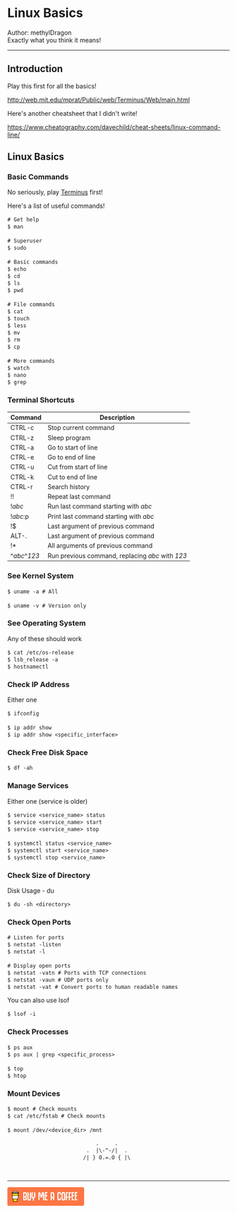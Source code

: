 # Linux Basics

Author: methylDragon  
Exactly what you think it means!    

------

## Introduction

Play this first for all the basics!

http://web.mit.edu/mprat/Public/web/Terminus/Web/main.html

Here's another cheatsheet that I didn't write!

https://www.cheatography.com/davechild/cheat-sheets/linux-command-line/



## Linux Basics

### Basic Commands

No seriously, play [Terminus](http://web.mit.edu/mprat/Public/web/Terminus/Web/main.html) first!

Here's a list of useful commands!

```shell
# Get help
$ man

# Superuser
$ sudo

# Basic commands
$ echo
$ cd
$ ls
$ pwd

# File commands
$ cat
$ touch
$ less
$ mv
$ rm
$ cp

# More commands
$ watch
$ nano
$ grep
```



### Terminal Shortcuts

| Command      | Description                                      |
| ------------ | ------------------------------------------------ |
| CTRL-c       | Stop current command                             |
| CTRL-z       | Sleep program                                    |
| CTRL-a       | Go to start of line                              |
| CTRL-e       | Go to end of line                                |
| CTRL-u       | Cut from start of line                           |
| CTRL-k       | Cut to end of line                               |
| CTRL-r       | Search history                                   |
| !!           | Repeat last command                              |
| !*abc*       | Run last command starting with *abc*             |
| !*abc*:p     | Print last command starting with *abc*           |
| !$           | Last argument of previous command                |
| ALT-.        | Last argument of previous command                |
| !*           | All arguments of previous command                |
| ^*abc*^*123* | Run previous command, replacing *abc* with *123* |



### See Kernel System

```shell
$ uname -a # All

$ uname -v # Version only
```



### See Operating System

Any of these should work

```shell
$ cat /etc/os-release
$ lsb_release -a
$ hostnamectl
```



### Check IP Address

Either one

```shell
$ ifconfig

$ ip addr show
$ ip addr show <specific_interface>
```



### Check Free Disk Space

```shell
$ df -ah
```



### Manage Services

Either one (service is older)

```shell
$ service <service_name> status
$ service <service_name> start
$ service <service_name> stop

$ systemctl status <service_name>
$ systemctl start <service_name>
$ systemctl stop <service_name>
```



### Check Size of Directory

Disk Usage - du

```shell
$ du -sh <directory>
```



### Check Open Ports

```shell
# Listen for ports
$ netstat -listen
$ netstat -l

# Display open ports
$ netstat -vatn # Ports with TCP connections
$ netstat -vaun # UDP ports only
$ netstat -vat # Convert ports to human readable names
```

You can also use lsof

```shell
$ lsof -i
```



### Check Processes

```shell
$ ps aux
$ ps aux | grep <specific_process>

$ top
$ htop
```



### Mount Devices

```shell
$ mount # Check mounts
$ cat /etc/fstab # Check mounts

$ mount /dev/<device_dir> /mnt
```





```
                            .     .
                         .  |\-^-/|  .    
                        /| } O.=.O { |\
```

​    

------

 [![Yeah! Buy the DRAGON a COFFEE!](../assets/COFFEE%20BUTTON%20%E3%83%BE(%C2%B0%E2%88%87%C2%B0%5E).png)](https://www.buymeacoffee.com/methylDragon)